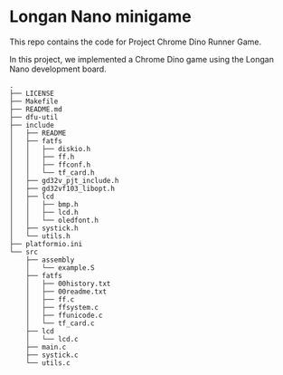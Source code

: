 # Longan Nano minigame

This repo contains the code for Project Chrome Dino Runner Game. 

In this project, we implemented a Chrome Dino game using the Longan Nano development board.

```
.
├── LICENSE
├── Makefile
├── README.md
├── dfu-util
├── include
│   ├── README
│   ├── fatfs
│   │   ├── diskio.h
│   │   ├── ff.h
│   │   ├── ffconf.h
│   │   └── tf_card.h
│   ├── gd32v_pjt_include.h
│   ├── gd32vf103_libopt.h
│   ├── lcd
│   │   ├── bmp.h
│   │   ├── lcd.h
│   │   └── oledfont.h
│   ├── systick.h
│   └── utils.h
├── platformio.ini
└── src
    ├── assembly
    │   └── example.S
    ├── fatfs
    │   ├── 00history.txt
    │   ├── 00readme.txt
    │   ├── ff.c
    │   ├── ffsystem.c
    │   ├── ffunicode.c
    │   └── tf_card.c
    ├── lcd
    │   └── lcd.c
    ├── main.c
    ├── systick.c
    └── utils.c
```

